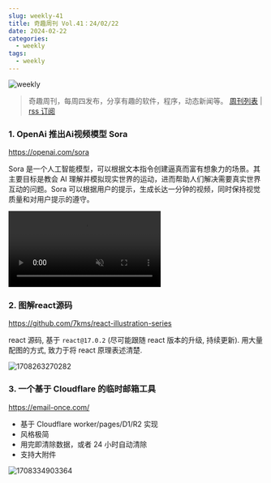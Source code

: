 ```yaml
---
slug: weekly-41
title: 奇趣周刊 Vol.41：24/02/22
date: 2024-02-22
categories:
  - weekly
tags:
  - weekly
---
```


![weekly](https://imgurl.zishu.me/weekly.webp)

> 奇趣周刊，每周四发布，分享有趣的软件，程序，动态新闻等。 [周刊列表](/categories/weekly/) | [rss 订阅](/categories/weekly/index.xml)

### 1. OpenAi 推出Ai视频模型 Sora

https://openai.com/sora

Sora 是一个人工智能模型，可以根据文本指令创建逼真而富有想象力的场景。其主要目标是教会 AI 理解并模拟现实世界的运动，进而帮助人们解决需要真实世界互动的问题。Sora 可以根据用户的提示，生成长达一分钟的视频，同时保持视觉质量和对用户提示的遵守。

<video src="https://cdn.openai.com/tmp/s/title_0.mp4" controls muted></video>

### 2. 图解react源码

https://github.com/7kms/react-illustration-series

react 源码, 基于 `react@17.0.2` (尽可能跟随 react 版本的升级, 持续更新). 用大量配图的方式, 致力于将 react 原理表述清楚.

![1708263270282](https://imgurl.zishu.me/2024/02/1708263270282.webp)

### 3. 一个基于 Cloudflare 的临时邮箱工具

https://email-once.com/

- 基于 Cloudflare worker/pages/D1/R2 实现
- 风格极简
- 用完即清除数据，或者 24 小时自动清除
- 支持大附件

![1708334903364](https://imgurl.zishu.me/2024/02/1708334903364.webp)
